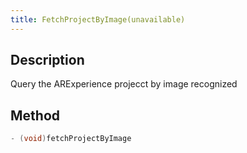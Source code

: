 ```yaml
---
title: FetchProjectByImage(unavailable)
---
```


## Description

Query the ARExperience projecct by image recognized


## Method

```objectivec
- (void)fetchProjectByImage
```